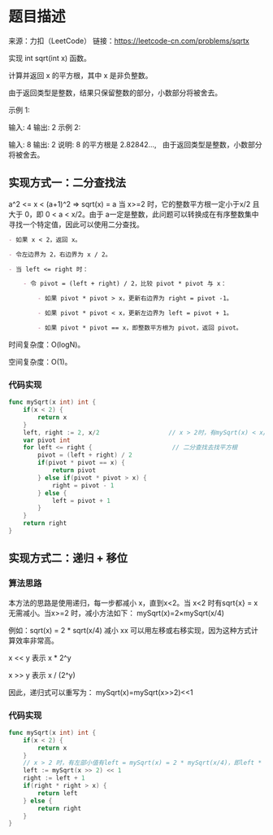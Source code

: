 # 题目描述

来源：力扣（LeetCode）
链接：https://leetcode-cn.com/problems/sqrtx


实现 int sqrt(int x) 函数。

计算并返回 x 的平方根，其中 x 是非负整数。

由于返回类型是整数，结果只保留整数的部分，小数部分将被舍去。

示例 1:

输入: 4
输出: 2
示例 2:

输入: 8
输出: 2
说明: 8 的平方根是 2.82842..., 
     由于返回类型是整数，小数部分将被舍去。

## 实现方式一：二分查找法

a^2 <= x < (a+1)^2  => sqrt(x) = a
当 x>=2 时，它的整数平方根一定小于x/2 且大于 0，即 0 < a < x/2。由于 a一定是整数，此问题可以转换成在有序整数集中寻找一个特定值，因此可以使用二分查找。

```markdown
- 如果 x < 2，返回 x。

- 令左边界为 2，右边界为 x / 2。

- 当 left <= right 时：

    - 令 pivot = (left + right) / 2，比较 pivot * pivot 与 x：

        - 如果 pivot * pivot > x，更新右边界为 right = pivot -1。

        - 如果 pivot * pivot < x，更新左边界为 left = pivot + 1。

        - 如果 pivot * pivot == x，即整数平方根为 pivot，返回 pivot。
```
时间复杂度：O(logN)。

空间复杂度：O(1)。


### 代码实现
```go
func mySqrt(x int) int {
    if(x < 2) {
        return x
    }
    left, right := 2, x/2                   // x > 2时，有mySqrt(x) < x/2
    var pivot int
    for left <= right {                      // 二分查找去找平方根
        pivot = (left + right) / 2
        if(pivot * pivot == x) {
            return pivot
        } else if(pivot * pivot > x) {
            right = pivot - 1
        } else {
            left = pivot + 1
        }
    }
    return right
}
```

## 实现方式二：递归 + 移位

### 算法思路

本方法的思路是使用递归，每一步都减小 x，直到x<2。当 x<2 时有sqrt{x} = x 无需减小。当x>=2 时，减小方法如下：
mySqrt(x)=2×mySqrt(x/4)

例如：sqrt(x) = 2 * sqrt(x/4)
减小 xx 可以用左移或右移实现，因为这种方式计算效率非常高。

x << y 表示 x * 2^y
 
x >> y 表示 x / (2^y)
​	
 

因此，递归式可以重写为：
mySqrt(x)=mySqrt(x>>2)<<1


### 代码实现

```go
func mySqrt(x int) int {
    if(x < 2) {
        return x
    }
    // x > 2 时，有左部小值有left = mySqrt(x) = 2 * mySqrt(x/4)，即left * left <= x < (left+left)^2
    left := mySqrt(x >> 2) << 1
    right := left + 1
    if(right * right > x) {
        return left
    } else {
        return right
    }
}
```
